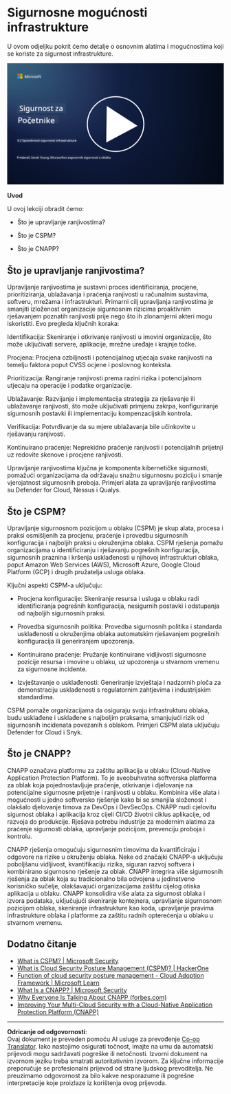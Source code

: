 <!--
CO_OP_TRANSLATOR_METADATA:
{
  "original_hash": "7d79ba0e7668b3bdae1fba7aa047f6c0",
  "translation_date": "2025-09-03T20:54:17+00:00",
  "source_file": "6.2 Infrastructure security capabilities.md",
  "language_code": "hr"
}
-->
# Sigurnosne mogućnosti infrastrukture

U ovom odjeljku pokrit ćemo detalje o osnovnim alatima i mogućnostima koji se koriste za sigurnost infrastrukture.

[![Pogledajte video](../../translated_images/6-2_placeholder.f7538e1d434bd1ef305625337af1f71c49c86582d6f2d5dbc0d349cae2086e01.hr.png)](https://learn-video.azurefd.net/vod/player?id=cc87bbae-0fea-4899-9f09-868724719b96)

**Uvod**

U ovoj lekciji obradit ćemo:

- Što je upravljanje ranjivostima?

- Što je CSPM?

- Što je CNAPP?

## Što je upravljanje ranjivostima?

Upravljanje ranjivostima je sustavni proces identificiranja, procjene, prioritiziranja, ublažavanja i praćenja ranjivosti u računalnim sustavima, softveru, mrežama i infrastrukturi. Primarni cilj upravljanja ranjivostima je smanjiti izloženost organizacije sigurnosnim rizicima proaktivnim rješavanjem poznatih ranjivosti prije nego što ih zlonamjerni akteri mogu iskoristiti. Evo pregleda ključnih koraka:

Identifikacija: Skeniranje i otkrivanje ranjivosti u imovini organizacije, što može uključivati servere, aplikacije, mrežne uređaje i krajnje točke.

Procjena: Procjena ozbiljnosti i potencijalnog utjecaja svake ranjivosti na temelju faktora poput CVSS ocjene i poslovnog konteksta.

Prioritizacija: Rangiranje ranjivosti prema razini rizika i potencijalnom utjecaju na operacije i podatke organizacije.

Ublažavanje: Razvijanje i implementacija strategija za rješavanje ili ublažavanje ranjivosti, što može uključivati primjenu zakrpa, konfiguriranje sigurnosnih postavki ili implementaciju kompenzacijskih kontrola.

Verifikacija: Potvrđivanje da su mjere ublažavanja bile učinkovite u rješavanju ranjivosti.

Kontinuirano praćenje: Neprekidno praćenje ranjivosti i potencijalnih prijetnji uz redovite skenove i procjene ranjivosti.

Upravljanje ranjivostima ključna je komponenta kibernetičke sigurnosti, pomažući organizacijama da održavaju snažnu sigurnosnu poziciju i smanje vjerojatnost sigurnosnih proboja. Primjeri alata za upravljanje ranjivostima su Defender for Cloud, Nessus i Qualys.

## Što je CSPM?

Upravljanje sigurnosnom pozicijom u oblaku (CSPM) je skup alata, procesa i praksi osmišljenih za procjenu, praćenje i provedbu sigurnosnih konfiguracija i najboljih praksi u okruženjima oblaka. CSPM rješenja pomažu organizacijama u identificiranju i rješavanju pogrešnih konfiguracija, sigurnosnih praznina i kršenja usklađenosti u njihovoj infrastrukturi oblaka, poput Amazon Web Services (AWS), Microsoft Azure, Google Cloud Platform (GCP) i drugih pružatelja usluga oblaka.

Ključni aspekti CSPM-a uključuju:

- Procjena konfiguracije: Skeniranje resursa i usluga u oblaku radi identificiranja pogrešnih konfiguracija, nesigurnih postavki i odstupanja od najboljih sigurnosnih praksi.

- Provedba sigurnosnih politika: Provedba sigurnosnih politika i standarda usklađenosti u okruženjima oblaka automatskim rješavanjem pogrešnih konfiguracija ili generiranjem upozorenja.

- Kontinuirano praćenje: Pružanje kontinuirane vidljivosti sigurnosne pozicije resursa i imovine u oblaku, uz upozorenja u stvarnom vremenu za sigurnosne incidente.

- Izvještavanje o usklađenosti: Generiranje izvještaja i nadzornih ploča za demonstraciju usklađenosti s regulatornim zahtjevima i industrijskim standardima.

CSPM pomaže organizacijama da osiguraju svoju infrastrukturu oblaka, budu usklađene i usklađene s najboljim praksama, smanjujući rizik od sigurnosnih incidenata povezanih s oblakom. Primjeri CSPM alata uključuju Defender for Cloud i Snyk.

## Što je CNAPP?

CNAPP označava platformu za zaštitu aplikacija u oblaku (Cloud-Native Application Protection Platform). To je sveobuhvatna softverska platforma za oblak koja pojednostavljuje praćenje, otkrivanje i djelovanje na potencijalne sigurnosne prijetnje i ranjivosti u oblaku. Kombinira više alata i mogućnosti u jedno softversko rješenje kako bi se smanjila složenost i olakšalo djelovanje timova za DevOps i DevSecOps. CNAPP nudi cjelovitu sigurnost oblaka i aplikacija kroz cijeli CI/CD životni ciklus aplikacije, od razvoja do produkcije. Rješava potrebu industrije za modernim alatima za praćenje sigurnosti oblaka, upravljanje pozicijom, prevenciju proboja i kontrolu.

CNAPP rješenja omogućuju sigurnosnim timovima da kvantificiraju i odgovore na rizike u okruženju oblaka. Neke od značajki CNAPP-a uključuju poboljšanu vidljivost, kvantifikaciju rizika, siguran razvoj softvera i kombinirano sigurnosno rješenje za oblak. CNAPP integrira više sigurnosnih rješenja za oblak koja su tradicionalno bila odvojena u jedinstveno korisničko sučelje, olakšavajući organizacijama zaštitu cijelog otiska aplikacija u oblaku. CNAPP konsolidira više alata za sigurnost oblaka i izvora podataka, uključujući skeniranje kontejnera, upravljanje sigurnosnom pozicijom oblaka, skeniranje infrastrukture kao koda, upravljanje pravima infrastrukture oblaka i platforme za zaštitu radnih opterećenja u oblaku u stvarnom vremenu.

## Dodatno čitanje
- [What is CSPM? | Microsoft Security](https://www.microsoft.com/security/business/security-101/what-is-cspm?WT.mc_id=academic-96948-sayoung)
- [What is Cloud Security Posture Management (CSPM)? | HackerOne](https://www.hackerone.com/knowledge-center/what-cloud-security-posture-management)
- [Function of cloud security posture management - Cloud Adoption Framework | Microsoft Learn](https://learn.microsoft.com/azure/cloud-adoption-framework/organize/cloud-security-posture-management?WT.mc_id=academic-96948-sayoung)
- [What Is a CNAPP? | Microsoft Security](https://www.microsoft.com/security/business/security-101/what-is-cnapp?WT.mc_id=academic-96948-sayoung)
- [Why Everyone Is Talking About CNAPP (forbes.com)](https://www.forbes.com/sites/forbestechcouncil/2021/12/10/why-everyone-is-talking-about-cnapp/?sh=567275ca1549)
- [Improving Your Multi-Cloud Security with a Cloud-Native Application Protection Platform (CNAPP)](https://www.youtube.com/watch?v=5w42kQ_QjZg&t=212s)

---

**Odricanje od odgovornosti**:  
Ovaj dokument je preveden pomoću AI usluge za prevođenje [Co-op Translator](https://github.com/Azure/co-op-translator). Iako nastojimo osigurati točnost, imajte na umu da automatski prijevodi mogu sadržavati pogreške ili netočnosti. Izvorni dokument na izvornom jeziku treba smatrati autoritativnim izvorom. Za ključne informacije preporučuje se profesionalni prijevod od strane ljudskog prevoditelja. Ne preuzimamo odgovornost za bilo kakve nesporazume ili pogrešne interpretacije koje proizlaze iz korištenja ovog prijevoda.